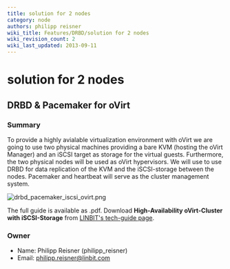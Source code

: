 ```yaml
---
title: solution for 2 nodes
category: node
authors: philipp reisner
wiki_title: Features/DRBD/solution for 2 nodes
wiki_revision_count: 2
wiki_last_updated: 2013-09-11
---
```


# solution for 2 nodes

## DRBD & Pacemaker for oVirt

### Summary

To provide a highly avialable virtualization environment with oVirt we are going to use two physical machines providing a bare KVM (hosting the oVirt Manager) and an iSCSI target as storage for the virtual guests. Furthermore, the two physical nodes will be used as oVirt hypervisors. We will use to use DRBD for data replication of the KVM and the iSCSI-storage between the nodes. Pacemaker and heartbeat will serve as the cluster management system.

![](drbd_pacemaker_iscsi_ovirt.png "drbd_pacemaker_iscsi_ovirt.png")

The full guide is available as .pdf. Download **High-Availability oVirt-Cluster with iSCSI-Storage** from [LINBIT's tech-guide page](http://www.linbit.com/en/downloads/tech-guides).

### Owner

*   Name: Philipp Reisner (philipp_reisner)
*   Email: <philipp.reisner@linbit.com>
